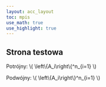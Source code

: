 ```yaml
---
layout: acc_layout
toc: mpis
use_math: true
use_highlight: true
---
```


Strona testowa
---

Potrójny:
\\( \left\\{A\_i\right\\{^n\_{i=1} \\)

Podwójny:
\\( \left\\{A\_i\right\\}^n\_{i=1} \\)
